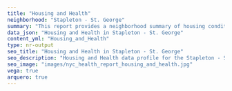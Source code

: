```yaml
---
title: "Housing and Health"
neighborhood: "Stapleton - St. George"
summary: "This report provides a neighborhood summary of housing conditions and related health outcomes. It also describes population characteristics that can increase vulnerability to housing hazards."
data_json: "Housing and Health in Stapleton - St. George"
content_yml: "Housing_and_Health"
type: nr-output
seo_title: "Housing and Health in Stapleton - St. George"
seo_description: "Housing and Health data profile for the Stapleton - St. George neighborhood of NYC."
seo_image: "images/nyc_health_report_housing_and_health.jpg"
vega: true
arquero: true
---
```

